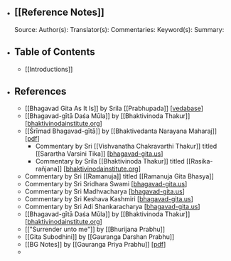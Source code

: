 - ## [[Reference Notes]]
  Source:
  Author(s):
  Translator(s):
  Commentaries:
  Keyword(s):
  Summary:
- ## Table of Contents
	- [[Introductions]]
- ## References
	- [[Bhagavad Gita As It Is]] by Srila [[Prabhupada]] [[vedabase](https://vedabase.io/en/library/bg/)]
	- [[Bhagavad-gītā Daśa Mūla]] by [[Bhaktivinoda Thakur]] [[bhaktivinodainstitute.org](https://bhaktivinodainstitute.org/bhagavad-gita-dasa-mula/#toc_2Krsnah_The_Supreme_Lord)]
	- [[Śrīmad Bhagavad-gītā]] by [[Bhaktivedanta Narayana Maharaj]] [[pdf](https://www.purebhakti.com/resources/ebooks-magazines/bhakti-books/english/32-bhagavad-gita/file)]
		- Commentary by Sri [[Vishvanatha Chakravarthi Thakur]] titled [[Sarartha Varsini Tika]] 
		  [[bhagavad-gita.us](https://www.bhagavad-gita.us/)]
		- Commentary by Srila [[Bhaktivinoda Thakur]] titled [[Rasika-rañjana]] [[bhaktivinodainstitute.org](https://bhaktivinodainstitute.org/writings/books/rasika-ranjana-commentary-of-bhagavad-gita/)]
	- Commentary by Sri [[Ramanuja]] titled [[Ramanuja Gita Bhasya]]
	- Commentary by Sri Sridhara Swami [[bhagavad-gita.us](https://www.bhagavad-gita.us/)]
	- Commentary by Sri Madhvacharya [[bhagavad-gita.us](https://www.bhagavad-gita.us/)]
	- Commentary by Sri Keshava Kashmiri [[bhagavad-gita.us](https://www.bhagavad-gita.us/)]
	- Commentary by Sri Adi Shankaracharya [[bhagavad-gita.us](https://www.bhagavad-gita.us/)]
	- [[Bhagavad-gītā Daśa Mūla]] by [[Bhaktivinoda Thakur]] [[bhaktivinodainstitute.org](https://bhaktivinodainstitute.org/bhagavad-gita-dasa-mula/#toc_2Krsnah_The_Supreme_Lord)]
	- [["Surrender unto me"]] by [[Bhurijana Prabhu]]
	- [[Gita Subodhini]] by [[Gauranga Darshan Prabhu]]
	- [[BG Notes]] by [[Gauranga Priya Prabhu]] [[pdf](https://ebooks.iskcondesiretree.com/pdf/Bhagvad_Gita_Notes_Complete_Gauranga_priya_prabhu/BGNotes%20v3.1.pdf)]
	-